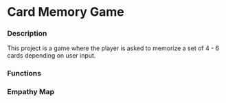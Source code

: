 # Card Memory Game 

### Description 
This project is a game where the player is asked to memorize a set of 4 - 6 cards depending on user input. 
### Functions 

### Empathy Map 
